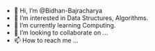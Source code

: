 - 👋 Hi, I’m @Bidhan-Bajracharya
- 👀 I’m interested in Data Structures, Algorithms.
- 🌱 I’m currently learning Computing.
- 💞️ I’m looking to collaborate on ...
- 📫 How to reach me ...

<!---
Bidhan-Bajracharya/Bidhan-Bajracharya is a ✨ special ✨ repository because its `README.md` (this file) appears on your GitHub profile.
You can click the Preview link to take a look at your changes.
--->
